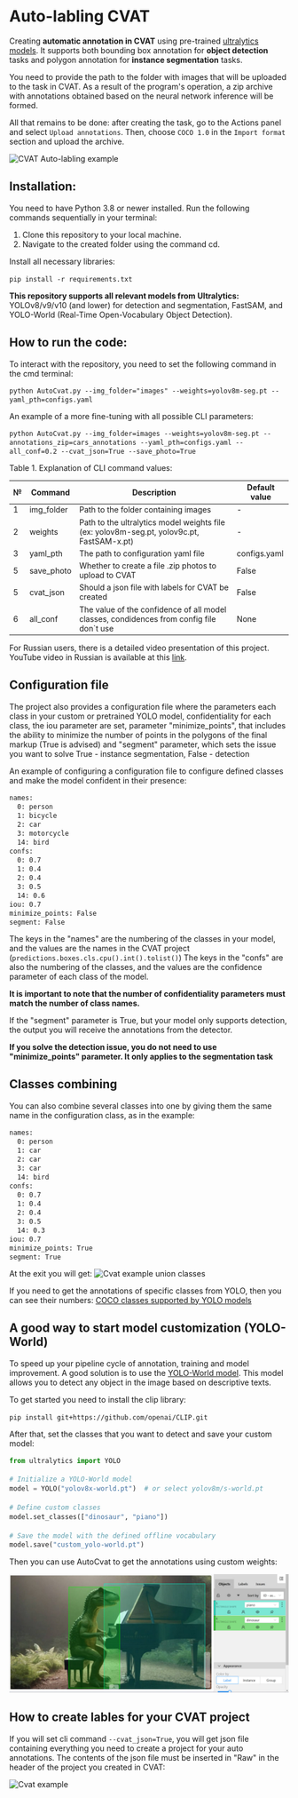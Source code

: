 # __Auto-labling CVAT__

Creating __automatic annotation in CVAT__ using pre-trained [ultralytics models][1]. It supports both bounding box annotation for __object detection__ tasks and polygon annotation for __instance segmentation__ tasks.

You need to provide the path to the folder with images that will be uploaded to the task in CVAT. As a result of the program's operation, a zip archive with annotations obtained based on the neural network inference will be formed.

All that remains to be done: after creating the task, go to the Actions panel and select `Upload annotations`. Then, choose `COCO 1.0` in the `Import format` section and upload the archive.

![CVAT Auto-labling example](documentation/upload_example.gif)

## Installation:
You need to have Python 3.8 or newer installed.
Run the following commands sequentially in your terminal:

1. Clone this repository to your local machine.
2. Navigate to the created folder using the command cd.

Install all necessary libraries:

```pip install -r requirements.txt```

__This repository supports all relevant models from Ultralytics:__ YOLOv8/v9/v10 (and lower) for detection and segmentation, FastSAM, and YOLO-World (Real-Time Open-Vocabulary Object Detection).

## How to run the code:
To interact with the repository, you need to set the following command in the cmd terminal:
```
python AutoCvat.py --img_folder="images" --weights=yolov8m-seg.pt --yaml_pth=configs.yaml
```
An example of a more fine-tuning with all possible CLI parameters:
```
python AutoCvat.py --img_folder=images --weights=yolov8m-seg.pt --annotations_zip=cars_annotations --yaml_pth=configs.yaml --all_conf=0.2 --cvat_json=True --save_photo=True
```

Table 1. Explanation of CLI command values:

| № | Command               | Description                                                                                   | Default value|
|---|-----------------------|-----------------------------------------------------------------------------------------------|--------------|
| 1 | img_folder  | Path to the folder containing images                                                            |  -           |
| 2 | weights     | Path to the ultralytics model weights file (ex: yolov8m-seg.pt, yolov9c.pt, FastSAM-x.pt)       |  -           |
| 3 | yaml_pth       | The path to configuration yaml file                                                             | configs.yaml |
| 5 | save_photo      | Whether to create a file .zip photos to upload to CVAT                                          | False        |
| 5 | cvat_json     | Should a json file with labels for CVAT be created                                              | False        |
| 6 | all_conf    | The value of the confidence of all model classes, condidences from config file don`t use | None          |

For Russian users, there is a detailed video presentation of this project. YouTube video in Russian is available at this [link](https://www.youtube.com/watch?v=pyRvMj6JY_8).

## Configuration file

The project also provides a configuration file where the parameters each class in your custom or pretrained YOLO model, confidentiality for each class, the iou parameter are set, parameter "minimize_points", that includes the ability to minimize the number of points in the polygons of the final markup (True is advised) and "segment" parameter, which sets the issue you want to solve True - instance segmentation, False - detection

An example of configuring a configuration file to configure defined classes and make the model confident in their presence:
```
names:
  0: person
  1: bicycle
  2: car
  3: motorcycle
  14: bird
confs:
  0: 0.7
  1: 0.4
  2: 0.4
  3: 0.5
  14: 0.6
iou: 0.7
minimize_points: False
segment: False
```
The keys in the "names" are the numbering of the classes in your model, and the values are the names in the CVAT project (`predictions.boxes.cls.cpu().int().tolist()`)
The keys in the "confs" are also the numbering of the classes, and the values are the confidence parameter of each class of the model.

**It is important to note that the number of confidentiality parameters must match the number of class names.**

If the "segment" parameter is True, but your model only supports detection, the output you will receive the annotations from the detector.

**If you solve the detection issue, you do not need to use "minimize_points" parameter. It only applies to the segmentation task**

## Сlasses combining 
You can also combine several classes into one by giving them the same name in the configuration class, as in the example:

```
names:
  0: person
  1: car
  2: car
  3: car
  14: bird
confs:
  0: 0.7
  1: 0.4
  2: 0.4
  3: 0.5
  14: 0.3
iou: 0.7
minimize_points: True
segment: True
```
At the exit you will get:
![Cvat example union classes](documentation/example_class_union.jpg)

If you need to get the annotations of specific classes from YOLO, then you can see their numbers:
[COCO classes supported by YOLO models][2] 

## A good way to start model customization (YOLO-World)

To speed up your pipeline cycle of annotation, training and model improvement. A good solution is to use the [YOLO-World model][3]. This model allows you to detect any object in the image based on descriptive texts.

To get started you need to install the clip library:

```pip install git+https://github.com/openai/CLIP.git```

After that, set the classes that you want to detect and save your custom model:
```python
from ultralytics import YOLO

# Initialize a YOLO-World model
model = YOLO("yolov8x-world.pt")  # or select yolov8m/s-world.pt

# Define custom classes
model.set_classes(["dinosaur", "piano"])

# Save the model with the defined offline vocabulary
model.save("custom_yolo-world.pt")
```
Then you can use AutoCvat to get the annotations using custom weights:

![Cvat YOLO-World example](documentation/yolo_world_example.jpg)

## How to create lables for your CVAT project
If you will set cli command `--cvat_json=True`, you will get json file containing everything you need to create a project for your auto annotations.
The contents of the json file must be inserted in "Raw" in the header of the project you created in CVAT:

![Cvat example](documentation/cvat_json.gif)


[1]: https://docs.ultralytics.com/models/
[2]: https://github.com/ultralytics/ultralytics/blob/main/ultralytics/cfg/datasets/coco.yaml
[3]: https://docs.ultralytics.com/models/yolo-world/
[4]: https://github.com/Koldim2001
